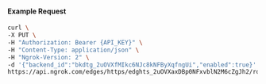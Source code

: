 <!-- Code generated for API Clients. DO NOT EDIT. -->

#### Example Request

```bash
curl \
-X PUT \
-H "Authorization: Bearer {API_KEY}" \
-H "Content-Type: application/json" \
-H "Ngrok-Version: 2" \
-d '{"backend_id":"bkdtg_2uOVXfMIkc6NJc8kNFByXqfngUi","enabled":true}' \
https://api.ngrok.com/edges/https/edghts_2uOVXaxDBp0NFxvblN2M6cZgJh2/routes/edghtsrt_2uOVXeEeiGANGtAspul3F1nKqRh/backend
```
